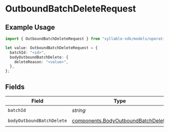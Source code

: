 # OutboundBatchDeleteRequest

## Example Usage

```typescript
import { OutboundBatchDeleteRequest } from "syllable-sdk/models/operations";

let value: OutboundBatchDeleteRequest = {
  batchId: "<id>",
  bodyOutboundBatchDelete: {
    deleteReason: "<value>",
  },
};
```

## Fields

| Field                                                                                    | Type                                                                                     | Required                                                                                 | Description                                                                              |
| ---------------------------------------------------------------------------------------- | ---------------------------------------------------------------------------------------- | ---------------------------------------------------------------------------------------- | ---------------------------------------------------------------------------------------- |
| `batchId`                                                                                | *string*                                                                                 | :heavy_check_mark:                                                                       | N/A                                                                                      |
| `bodyOutboundBatchDelete`                                                                | [components.BodyOutboundBatchDelete](../../models/components/bodyoutboundbatchdelete.md) | :heavy_check_mark:                                                                       | N/A                                                                                      |